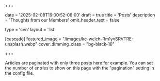 +++

date = '2025-02-08T16:00:52-08:00'
draft = true
title = 'Posts'
description = 'Thoughts from our Members'
omit_header_text = false

type = 'cvn'
layout = 'list'

[cascade]
  featured_image = "/images/kc-welch-Rm1yvSRVTRE-unsplash.webp"
  cover_dimming_class = "bg-black-10"

+++

Articles are paginated with only three posts here for example. You can set the number of entries to show on this page with the "pagination" setting in the config file.